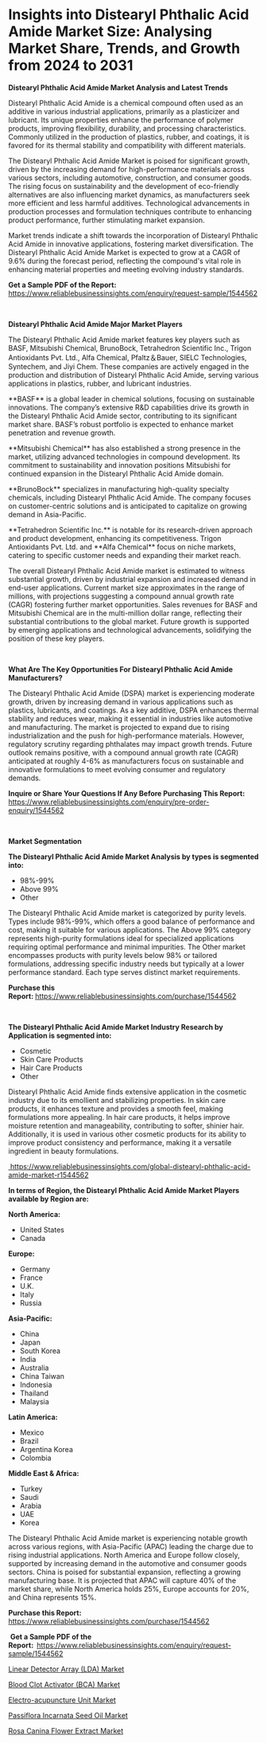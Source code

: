 <p><h1>Insights into Distearyl Phthalic Acid Amide Market Size: Analysing Market Share, Trends, and Growth from 2024 to 2031</h1></p><p><strong>Distearyl Phthalic Acid Amide Market Analysis and Latest Trends</strong></p>
<p><p>Distearyl Phthalic Acid Amide is a chemical compound often used as an additive in various industrial applications, primarily as a plasticizer and lubricant. Its unique properties enhance the performance of polymer products, improving flexibility, durability, and processing characteristics. Commonly utilized in the production of plastics, rubber, and coatings, it is favored for its thermal stability and compatibility with different materials.</p><p>The Distearyl Phthalic Acid Amide Market is poised for significant growth, driven by the increasing demand for high-performance materials across various sectors, including automotive, construction, and consumer goods. The rising focus on sustainability and the development of eco-friendly alternatives are also influencing market dynamics, as manufacturers seek more efficient and less harmful additives. Technological advancements in production processes and formulation techniques contribute to enhancing product performance, further stimulating market expansion.</p><p>Market trends indicate a shift towards the incorporation of Distearyl Phthalic Acid Amide in innovative applications, fostering market diversification. The Distearyl Phthalic Acid Amide Market is expected to grow at a CAGR of 9.6% during the forecast period, reflecting the compound's vital role in enhancing material properties and meeting evolving industry standards.</p></p>
<p><strong>Get a Sample PDF of the Report:&nbsp;</strong> <a href="https://www.reliablebusinessinsights.com/enquiry/request-sample/1544562?utm_campaign=1121&utm_medium=2&utm_source=Github&utm_content=ia&utm_term=08112024&utm_id=distearyl-phthalic-acid-amide">https://www.reliablebusinessinsights.com/enquiry/request-sample/1544562</a></p>
<p>&nbsp;</p>
<p><strong>Distearyl Phthalic Acid Amide Major Market Players</strong></p>
<p><p>The Distearyl Phthalic Acid Amide market features key players such as BASF, Mitsubishi Chemical, BrunoBock, Tetrahedron Scientific Inc., Trigon Antioxidants Pvt. Ltd., Alfa Chemical, Pfaltz＆Bauer, SIELC Technologies, Syntechem, and Jiyi Chem. These companies are actively engaged in the production and distribution of Distearyl Phthalic Acid Amide, serving various applications in plastics, rubber, and lubricant industries.</p><p>**BASF** is a global leader in chemical solutions, focusing on sustainable innovations. The company’s extensive R&D capabilities drive its growth in the Distearyl Phthalic Acid Amide sector, contributing to its significant market share. BASF’s robust portfolio is expected to enhance market penetration and revenue growth.</p><p>**Mitsubishi Chemical** has also established a strong presence in the market, utilizing advanced technologies in compound development. Its commitment to sustainability and innovation positions Mitsubishi for continued expansion in the Distearyl Phthalic Acid Amide domain.</p><p>**BrunoBock** specializes in manufacturing high-quality specialty chemicals, including Distearyl Phthalic Acid Amide. The company focuses on customer-centric solutions and is anticipated to capitalize on growing demand in Asia-Pacific.</p><p>**Tetrahedron Scientific Inc.** is notable for its research-driven approach and product development, enhancing its competitiveness. Trigon Antioxidants Pvt. Ltd. and **Alfa Chemical** focus on niche markets, catering to specific customer needs and expanding their market reach.</p><p>The overall Distearyl Phthalic Acid Amide market is estimated to witness substantial growth, driven by industrial expansion and increased demand in end-user applications. Current market size approximates in the range of millions, with projections suggesting a compound annual growth rate (CAGR) fostering further market opportunities. Sales revenues for BASF and Mitsubishi Chemical are in the multi-million dollar range, reflecting their substantial contributions to the global market. Future growth is supported by emerging applications and technological advancements, solidifying the position of these key players.</p></p>
<p>&nbsp;</p>
<p><strong>What Are The Key Opportunities For Distearyl Phthalic Acid Amide Manufacturers?</strong></p>
<p><p>The Distearyl Phthalic Acid Amide (DSPA) market is experiencing moderate growth, driven by increasing demand in various applications such as plastics, lubricants, and coatings. As a key additive, DSPA enhances thermal stability and reduces wear, making it essential in industries like automotive and manufacturing. The market is projected to expand due to rising industrialization and the push for high-performance materials. However, regulatory scrutiny regarding phthalates may impact growth trends. Future outlook remains positive, with a compound annual growth rate (CAGR) anticipated at roughly 4-6% as manufacturers focus on sustainable and innovative formulations to meet evolving consumer and regulatory demands.</p></p>
<p><strong>Inquire or Share Your Questions If Any Before Purchasing This Report:</strong> <a href="https://www.reliablebusinessinsights.com/enquiry/pre-order-enquiry/1544562?utm_campaign=1121&utm_medium=2&utm_source=Github&utm_content=ia&utm_term=08112024&utm_id=distearyl-phthalic-acid-amide">https://www.reliablebusinessinsights.com/enquiry/pre-order-enquiry/1544562</a></p>
<p>&nbsp;</p>
<p><strong>Market Segmentation</strong></p>
<p><strong>The Distearyl Phthalic Acid Amide Market Analysis by types is segmented into:</strong></p>
<p><ul><li>98%-99%</li><li>Above 99%</li><li>Other</li></ul></p>
<p><p>The Distearyl Phthalic Acid Amide market is categorized by purity levels. Types include 98%-99%, which offers a good balance of performance and cost, making it suitable for various applications. The Above 99% category represents high-purity formulations ideal for specialized applications requiring optimal performance and minimal impurities. The Other market encompasses products with purity levels below 98% or tailored formulations, addressing specific industry needs but typically at a lower performance standard. Each type serves distinct market requirements.</p></p>
<p><strong>Purchase this Report:&nbsp;</strong><a href="https://www.reliablebusinessinsights.com/purchase/1544562?utm_campaign=1121&utm_medium=2&utm_source=Github&utm_content=ia&utm_term=08112024&utm_id=distearyl-phthalic-acid-amide">https://www.reliablebusinessinsights.com/purchase/1544562</a></p>
<p>&nbsp;</p>
<p><strong>The Distearyl Phthalic Acid Amide Market Industry Research by Application is segmented into:</strong></p>
<p><ul><li>Cosmetic</li><li>Skin Care Products</li><li>Hair Care Products</li><li>Other</li></ul></p>
<p><p>Distearyl Phthalic Acid Amide finds extensive application in the cosmetic industry due to its emollient and stabilizing properties. In skin care products, it enhances texture and provides a smooth feel, making formulations more appealing. In hair care products, it helps improve moisture retention and manageability, contributing to softer, shinier hair. Additionally, it is used in various other cosmetic products for its ability to improve product consistency and performance, making it a versatile ingredient in beauty formulations.</p></p>
<p><a href="https://www.reliablebusinessinsights.com/global-distearyl-phthalic-acid-amide-market-r1544562?utm_campaign=1121&utm_medium=2&utm_source=Github&utm_content=ia&utm_term=08112024&utm_id=distearyl-phthalic-acid-amide">&nbsp;https://www.reliablebusinessinsights.com/global-distearyl-phthalic-acid-amide-market-r1544562</a></p>
<p><strong>In terms of Region, the Distearyl Phthalic Acid Amide Market Players available by Region are:</strong></p>
<p>
    <p> <strong> North America: </strong>
        <ul>
            <li>United States</li>
            <li>Canada</li>
        </ul>
        </p> 
    <p> <strong> Europe: </strong>
        <ul>
            <li>Germany</li>
            <li>France</li>
            <li>U.K.</li>
            <li>Italy</li>
            <li>Russia</li>
        </ul>
        </p> 
    <p> <strong> Asia-Pacific: </strong>
        <ul>
            <li>China</li>
            <li>Japan</li>
            <li>South Korea</li>
            <li>India</li>
            <li>Australia</li>
            <li>China Taiwan</li>
            <li>Indonesia</li>
            <li>Thailand</li>
            <li>Malaysia</li>
        </ul>
        </p> 
    <p> <strong> Latin America: </strong>
        <ul>
            <li>Mexico</li>
            <li>Brazil</li>
            <li>Argentina Korea</li>
            <li>Colombia</li>
        </ul>
        </p> 
    <p> <strong> Middle East & Africa: </strong>
        <ul>
            <li>Turkey</li>
            <li>Saudi</li>
            <li>Arabia</li>
            <li>UAE</li>
            <li>Korea</li>
        </ul>
    </p>
    </p>
<p><p>The Distearyl Phthalic Acid Amide market is experiencing notable growth across various regions, with Asia-Pacific (APAC) leading the charge due to rising industrial applications. North America and Europe follow closely, supported by increasing demand in the automotive and consumer goods sectors. China is poised for substantial expansion, reflecting a growing manufacturing base. It is projected that APAC will capture 40% of the market share, while North America holds 25%, Europe accounts for 20%, and China represents 15%.</p></p>
<p><strong>Purchase this Report: </strong><a href="https://www.reliablebusinessinsights.com/purchase/1544562?utm_campaign=1121&utm_medium=2&utm_source=Github&utm_content=ia&utm_term=08112024&utm_id=distearyl-phthalic-acid-amide">https://www.reliablebusinessinsights.com/purchase/1544562</a></p>
<p>&nbsp;<strong>Get a Sample PDF of the Report:&nbsp;&nbsp;</strong><a href="https://www.reliablebusinessinsights.com/enquiry/request-sample/1544562?utm_campaign=1121&utm_medium=2&utm_source=Github&utm_content=ia&utm_term=08112024&utm_id=distearyl-phthalic-acid-amide">https://www.reliablebusinessinsights.com/enquiry/request-sample/1544562</a></p>
<p><strong></strong></p>
<p><p><a href="https://issuu.com/reportprime-2/docs/linear-detector-array-lda-market-si_dd5c9eca9d10e0?utm_campaign=1121&utm_medium=2&utm_source=Github&utm_content=ia&utm_term=08112024&utm_id=distearyl-phthalic-acid-amide">Linear Detector Array (LDA) Market</a></p><p><a href="https://issuu.com/reportprime-2/docs/blood-clot-activator-bca-market-siz_dcf5a0c11354e1?utm_campaign=1121&utm_medium=2&utm_source=Github&utm_content=ia&utm_term=08112024&utm_id=distearyl-phthalic-acid-amide">Blood Clot Activator (BCA) Market</a></p><p><a href="https://issuu.com/reportprime-2/docs/electro-acupuncture-unit-market-siz_13d86d3fdcac30?utm_campaign=1121&utm_medium=2&utm_source=Github&utm_content=ia&utm_term=08112024&utm_id=distearyl-phthalic-acid-amide">Electro-acupuncture Unit Market</a></p><p><a href="https://github.com/avilarotedlowkog/Market-Research-Report-List-1/blob/main/passiflora-incarnata-seed-oil-market.md?utm_campaign=1121&utm_medium=2&utm_source=Github&utm_content=ia&utm_term=08112024&utm_id=distearyl-phthalic-acid-amide">Passiflora Incarnata Seed Oil Market</a></p><p><a href="https://github.com/fadrijbtavist/Market-Research-Report-List-1/blob/main/rosa-canina-flower-extract-market.md?utm_campaign=1121&utm_medium=2&utm_source=Github&utm_content=ia&utm_term=08112024&utm_id=distearyl-phthalic-acid-amide">Rosa Canina Flower Extract Market</a></p></p>